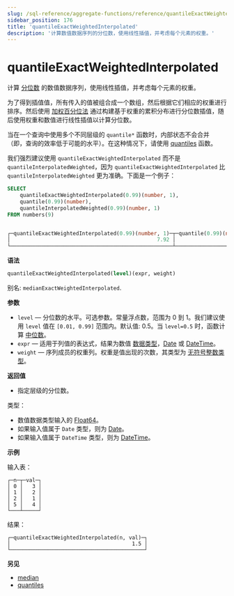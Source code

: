 ```yaml
---
slug: /sql-reference/aggregate-functions/reference/quantileExactWeightedInterpolated
sidebar_position: 176
title: 'quantileExactWeightedInterpolated'
description: '计算数值数据序列的分位数，使用线性插值，并考虑每个元素的权重。'
---
```



# quantileExactWeightedInterpolated

计算 [分位数](https://en.wikipedia.org/wiki/Quantile) 的数值数据序列，使用线性插值，并考虑每个元素的权重。

为了得到插值值，所有传入的值被组合成一个数组，然后根据它们相应的权重进行排序。然后使用 [加权百分位法](https://en.wikipedia.org/wiki/Percentile#The_weighted_percentile_method) 通过构建基于权重的累积分布进行分位数插值，随后使用权重和数值进行线性插值以计算分位数。

当在一个查询中使用多个不同层级的 `quantile*` 函数时，内部状态不会合并（即，查询的效率低于可能的水平）。在这种情况下，请使用 [quantiles](../../../sql-reference/aggregate-functions/reference/quantiles.md#quantiles) 函数。

我们强烈建议使用 `quantileExactWeightedInterpolated` 而不是 `quantileInterpolatedWeighted`，因为 `quantileExactWeightedInterpolated` 比 `quantileInterpolatedWeighted` 更为准确。下面是一个例子：

``` sql
SELECT
    quantileExactWeightedInterpolated(0.99)(number, 1),
    quantile(0.99)(number),
    quantileInterpolatedWeighted(0.99)(number, 1)
FROM numbers(9)


┌─quantileExactWeightedInterpolated(0.99)(number, 1)─┬─quantile(0.99)(number)─┬─quantileInterpolatedWeighted(0.99)(number, 1)─┐
│                                               7.92 │                   7.92 │                                             8 │
└────────────────────────────────────────────────────┴────────────────────────┴───────────────────────────────────────────────┘
```

**语法**

``` sql
quantileExactWeightedInterpolated(level)(expr, weight)
```

别名: `medianExactWeightedInterpolated`.

**参数**

- `level` — 分位数的水平。可选参数。常量浮点数，范围为 0 到 1。我们建议使用 `level` 值在 `[0.01, 0.99]` 范围内。默认值: 0.5。当 `level=0.5` 时，函数计算 [中位数](https://en.wikipedia.org/wiki/Median)。
- `expr` — 适用于列值的表达式，结果为数值 [数据类型](/sql-reference/data-types)，[Date](../../../sql-reference/data-types/date.md) 或 [DateTime](../../../sql-reference/data-types/datetime.md)。
- `weight` — 序列成员的权重列。权重是值出现的次数，其类型为 [无符号整数类型](../../../sql-reference/data-types/int-uint.md)。

**返回值**

- 指定层级的分位数。

类型：

- 数值数据类型输入的 [Float64](../../../sql-reference/data-types/float.md)。
- 如果输入值属于 `Date` 类型，则为 [Date](../../../sql-reference/data-types/date.md)。
- 如果输入值属于 `DateTime` 类型，则为 [DateTime](../../../sql-reference/data-types/datetime.md)。

**示例**

输入表：

``` text
┌─n─┬─val─┐
│ 0 │   3 │
│ 1 │   2 │
│ 2 │   1 │
│ 5 │   4 │
└───┴─────┘
```

结果：

``` text
┌─quantileExactWeightedInterpolated(n, val)─┐
│                                       1.5 │
└───────────────────────────────────────────┘
```

**另见**

- [median](/sql-reference/aggregate-functions/reference/median)
- [quantiles](../../../sql-reference/aggregate-functions/reference/quantiles.md#quantiles)

